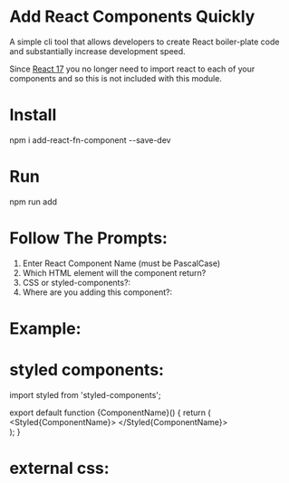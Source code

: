# Add React Components Quickly

A simple cli tool that allows developers to create React boiler-plate code and substantially increase development speed.

Since [React 17](https://stackoverflow.com/questions/71725865/do-i-need-to-import-react-in-every-file) you no longer need to import react to each of your components and so this is not included with this module.

# Install

npm i add-react-fn-component --save-dev

# Run

npm run add

# Follow The Prompts:

1. Enter React Component Name (must be PascalCase)
2. Which HTML element will the component return?
3. CSS or styled-components?:
4. Where are you adding this component?:

# Example:

# styled components:

import styled from 'styled-components';

export default function {ComponentName}() {
return (
<Styled{ComponentName}>
</Styled{ComponentName}>  
 );
}

# external css:
